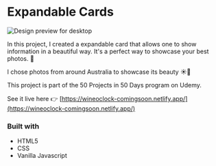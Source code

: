 # Expandable Cards

![Design preview for desktop](./images/screenshot)

In this project, I created a expandable card that allows one to show information in a beautiful way. It's a perfect way to showcase your best photos. 📸

I chose photos from around Australia to showcase its beauty ☀️🐨

This project is part of the 50 Projects in 50 Days program on Udemy.

See it live here 👉 [https://wineoclock-comingsoon.netlify.app/](https://wineoclock-comingsoon.netlify.app/)

### Built with

- HTML5
- CSS
- Vanilla Javascript
